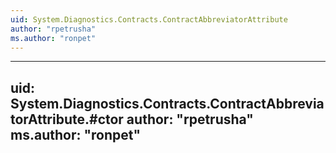 ```yaml
---
uid: System.Diagnostics.Contracts.ContractAbbreviatorAttribute
author: "rpetrusha"
ms.author: "ronpet"
---
```


---
uid: System.Diagnostics.Contracts.ContractAbbreviatorAttribute.#ctor
author: "rpetrusha"
ms.author: "ronpet"
---
